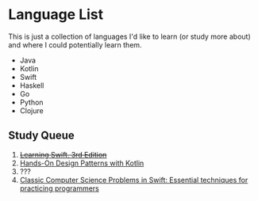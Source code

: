 # Language List

This is just a collection of languages I'd like to learn (or study more about) and where I could potentially learn them.

* Java
* Kotlin
* Swift
* Haskell
* Go
* Python
* Clojure

## Study Queue

1. ~~[Learning Swift, 3rd Edition](https://www.safaribooksonline.com/library/view/learning-swift-3rd/9781491987568/)~~
2. [Hands-On Design Patterns with Kotlin](https://www.safaribooksonline.com/library/view/hands-on-design-patterns/9781788998017/)
3. ???
4. [Classic Computer Science Problems in Swift: Essential techniques for practicing programmers](https://www.safaribooksonline.com/library/view/classic-computer-science/9781617294891/)
